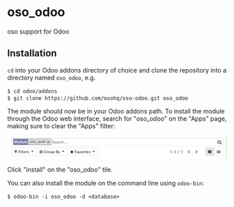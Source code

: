 # oso_odoo

oso support for Odoo

## Installation

`cd` into your Odoo addons directory of choice and clone the repository
into a directory named `oso_odoo`, e.g.

```shell
$ cd odoo/addons
$ git clone https://github.com/osohq/oso-odoo.git oso_odoo
```

The module should now be in your Odoo addons path. To install the module through the Odoo web interface,
search for "oso_odoo" on the "Apps" page, making sure to clear the "Apps" filter:

![The odoo search box](images/odoo_search.png)

Click "install" on the "oso_odoo" tile.

You can also install the module on the command line using `odoo-bin`:

```shell
$ odoo-bin -i oso_odoo -d <database>
```
